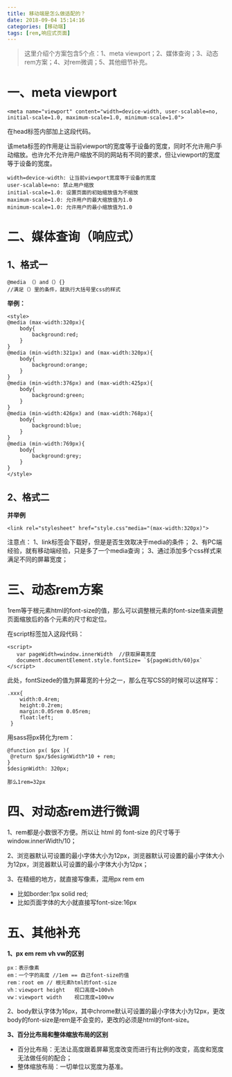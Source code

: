 ```yaml
---
title: 移动端是怎么做适配的？
date: 2018-09-04 15:14:16
categories: [移动端]
tags: [rem,响应式页面]
---
```


> 这里介绍个方案包含5个点：1、meta viewport；2、媒体查询；3、动态rem方案；4、对rem微调；5、其他细节补充。

# 一、meta viewport

```
<meta name="viewport" content="width=device-width, user-scalable=no, initial-scale=1.0, maximum-scale=1.0, minimum-scale=1.0">
```
在head标签内部加上这段代码。

该meta标签的作用是让当前viewport的宽度等于设备的宽度，同时不允许用户手动缩放。也许允不允许用户缩放不同的网站有不同的要求，但让viewport的宽度等于设备的宽度。

```
width=device-width: 让当前viewport宽度等于设备的宽度
user-scalable=no: 禁止用户缩放
initial-scale=1.0: 设置页面的初始缩放值为不缩放
maximum-scale=1.0: 允许用户的最大缩放值为1.0
minimum-scale=1.0: 允许用户的最小缩放值为1.0
```

# 二、媒体查询（响应式）

## 1、格式一

```
@media （）and（）{}
//满足（）里的条件，就执行大括号里css的样式
```

**举例：**

```
<style>
@media (max-width:320px){
    body{
        background:red;
    }
}
@media (min-width:321px) and (max-width:320px){
    body{
        background:orange;
    }
}
@media (min-width:376px) and (max-width:425px){
    body{
        background:green;
    }
}
@media (min-width:426px) and (max-width:768px){
    body{
        background:blue;
    }
}
@media (min-width:769px){
    body{
        background:grey;
    }
}   
</style>
```

## 2、格式二

**并举例**
```
<link rel="stylesheet" href="style.css"media="(max-width:320px)">
```
注意点：
1、link标签会下载好，但是是否生效取决于media的条件；
2、有PC端经验，就有移动端经验，只是多了一个media查询；
3、通过添加多个css样式来满足不同的屏幕宽度；

# 三、动态rem方案

1rem等于根元素html的font-size的值，那么可以调整根元素的font-size值来调整页面缩放后的各个元素的尺寸和定位。

在script标签加入这段代码：

```
<script>
   var pageWidth=window.innerWidth  //获取屏幕宽度
   document.documentElement.style.fontSize= `${pageWidth/60}px`
</script>
```

此处，fontSizede的值为屏幕宽的十分之一，那么在写CSS的时候可以这样写：
```
.xxx{
    width:0.4rem;
    height:0.2rem;
    margin:0.05rem 0.05rem;
    float:left;
 }
 ```

 用sass将px转化为rem：
 ```
@function px( $px ){
  @return $px/$designWidth*10 + rem;
}
$designWidth: 320px; 

那么1rem=32px
 ```

# 四、对动态rem进行微调

1、rem都是小数很不方便。所以让 html 的 font-size 的尺寸等于 window.innerWidth/10；

2、浏览器默认可设置的最小字体大小为12px，浏览器默认可设置的最小字体大小为12px，浏览器默认可设置的最小字体大小为12px；

3、在精细的地方，就直接写像素，混用px rem em
- 比如border:1px solid red;
- 比如页面字体的大小就直接写font-size:16px

# 五、其他补充

**1、px em rem vh vw的区别**

```
px：表示像素
em：一个字的高度 //1em == 自己font-size的值
rem：root em // 根元素html的font-size
vh：viewport height   视口高度=100vh
vw：viewport width    视口宽度=100vw
```
2、body默认字体为16px，其中chrome默认可设置的最小字体大小为12px，更改body的font-size是rem是不会变的，更改的必须是html的font-size。

**3、百分比布局和整体缩放布局的区别**
- 百分比布局：无法让高度跟着屏幕宽度改变而进行有比例的改变，高度和宽度无法做任何的配合；
- 整体缩放布局：一切单位以宽度为基准。



